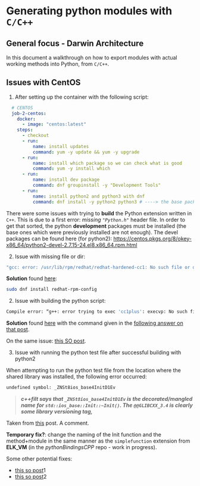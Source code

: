 # Generating python modules with `C/C++`

## General focus - Darwin Architecture

In this document a walkthrough on how to export modules with actual working methods into Python, from `C/C++`.

## Issues with CentOS 

1. After setting up the container with the following script:

```yml
  # CENTOS
  job-2-centos:
    docker:
      - image: "centos:latest"
    steps:
      - checkout
      - run:
          name: install updates
          command: yum -y update && yum -y upgrade
      - run:
          name: install which package so we can check what is good
          command: yum -y install which
      - run:
          name: install dev package
          command: dnf groupinstall -y "Development Tools"
      - run:
          name: install python2 and python3 with dnf
          command: dnf install -y python2 python3 # ----> the base packages
```

There were some issues with trying to **build** the Python extension written in `C++`. This is due to a first error: *missing `"Python.h"`* header file. In order to get that sorted, the python **development** packages must be installed (the base ones which were previously installed are not enough).
The devel packages can be found here (for python2): https://centos.pkgs.org/8/okey-x86_64/python2-devel-2.7.15-24.el8.x86_64.rpm.html

2. Issue with missing file or dir:

```bash
"gcc: error: /usr/lib/rpm/redhat/redhat-hardened-cc1: No such file or directory"
```

**Solution** found [here](https://gist.github.com/yograterol/99c8e123afecc828cb8c#file-gistfile1-txt):

```bash
sudo dnf install redhat-rpm-config
```

2. Issue with building the python script:

```bash
Compile error: “g++: error trying to exec 'cc1plus': execvp: No such file or directory”
```

**Solution** found [here](https://stackoverflow.com/questions/8878676/compile-error-g-error-trying-to-exec-cc1plus-execvp-no-such-file-or-dir/22072238) with the command given in the [following answer on that post](https://stackoverflow.com/a/21154624/8295213).

On the same issue: [this SO post](https://stackoverflow.com/questions/11912878/gcc-error-gcc-error-trying-to-exec-cc1-execvp-no-such-file-or-directory).

3. Issue with running the python test file after successful building with python2

When attempting to run the python test file from the location where the shared library was installed, the following error occurred: 
```bash
undefined symbol: _ZNSt8ios_base4InitD1Ev
```

> ***c++filt says that `_ZNSt8ios_base4InitD1Ev` is the decorated/mangled name for `std::ios_base::Init::~Init()`. The `@@GLIBCXX_3.4` is clearly some library versioning tag,***

Taken from [this](https://stackoverflow.com/questions/23286062/undefined-reference-to-symbol-znst8ios-base4initd1evglibcxx-3-4-building-op) post. A comment.

**Temporary fix?**: change the naming of the Init function and the method+module in the same manner as the `simplefunction` extension from **ELK_VM** (in the *pythonBindingsCPP* repo - work in progress).

Some other potential fixes: 
* [this so post](https://stackoverflow.com/questions/23286062/undefined-reference-to-symbol-znst8ios-base4initd1evglibcxx-3-4-building-op)1
* [this so post](https://stackoverflow.com/questions/41833767/gcc-invalid-version-max-error-adding-symbols-bad-value)2